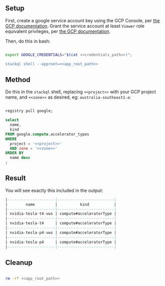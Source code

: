 
## Setup

First, create a google service account key using the GCP Console, per [the GCP documentation](https://cloud.google.com/iam/docs/keys-create-delete).  Grant the service account at least `Viewer` role equivalent privileges, per [the GCP documentation](https://cloud.google.com/iam/docs/create-service-agents#grant-roles).

Then, do this in bash:

```bash setup stackql-shell credentials_path=cicd/keys/testing/google-ro-credentials.json app_root_path=./test/tmp/.get-google-accel.stackql

export GOOGLE_CREDENTIALS="$(cat <<credentials_path>>)";

stackql shell --approot=<<app_root_path>>
```

## Method

Do this in the `stackql` shell, replacing `<<project>>` with your GCP project name, and `<<zone>>` as desired, eg: `australia-southeast1-a`:

```sql stackql-shell input required project=stackql-demo zone=australia-southeast1-a

registry pull google;

select 
  name, 
  kind 
FROM google.compute.accelerator_types 
WHERE 
  project = '<<project>>' 
  AND zone = '<<zone>>'
ORDER BY
  name desc
;

```

## Result


You will see exactly this included in the output:

```sql expectation stdout-contains-all
|---------------------|-------------------------|
|        name         |          kind           |
|---------------------|-------------------------|
| nvidia-tesla-t4-vws | compute#acceleratorType |
|---------------------|-------------------------|
| nvidia-tesla-t4     | compute#acceleratorType |
|---------------------|-------------------------|
| nvidia-tesla-p4-vws | compute#acceleratorType |
|---------------------|-------------------------|
| nvidia-tesla-p4     | compute#acceleratorType |
|---------------------|-------------------------|
```

## Cleanup

```bash teardown best-effort app_root_path=./test/tmp/.get-google-accel.stackql

rm -rf <<app_root_path>>

```